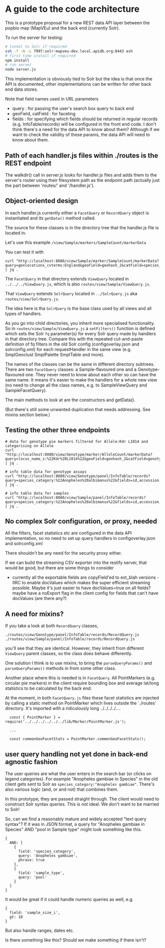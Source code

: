 # A guide to the code architecture

This is a prototype proposal for a new REST data API layer
between the popbio map (MapVEu) and the back end (currently Solr).

To run the server for testing:

```bash
# tunnel to Solr if required
ssh -f -N -L 7997:solr-mapveu-dev.local.apidb.org:8443 ash
# first time install if required
npm install
# run server
node server.js
```

This implementation is obviously tied to Solr but the idea is that
once the API is documented, other implementations can be written for
other back end data stores.

Note that field names used in URL parameters
* query : for passing the user's search box query to back end
* geoField, catField : for faceting
* fields : for specifying which fields should be returned in regular records (e.g. InfoTable/records)
will be configured in the front end code. I don't think there's a need for the data API to know about them?
Although if we want to check the validity of these params, the data API will need to know about them.

## Path of each handler.js files within ./routes is the REST endpoint

The walkdir() call in server.js looks for handler.js files and adds
them to the server's router using their filesystem path as the endpoint
path (actually just the part between 'routes/' and '/handler.js').

## Object-oriented design

In each handler.js currently either a `FacetQuery` or `RecordQuery`
object is instantiated and its `getData()` method called.

The source for these classes is in the directory tree that the handler.js file is located in.

Let's use this example `/view/Sample/markers/SampleCount/markerData`

You can test it with

```
curl "http://localhost:8080/view/Sample/marker/SampleCount/markerData?query=geolocations_cvterms:England&geoField=geohash_2&catField=species_category&debug=1" | jq .
```

The `FacetQuery` in that directory extends `ViewQuery` located in `../../../ViewQuery.js`,
which is also `routes/view/Sample/ViewQuery.js`.

That `ViewQuery` extends `SolrQuery` located in `../SolrQuery.js` aka `routes/view/SolrQuery.js`.

The idea here is tha `SolrQuery` is the base class used by all views and all types of handlers.

As you go into child directories, you inherit more specialised
functionality.  So in `routes/view/Sample/ViewQuery.js` a
`setFilters()` function is defined which sets the Solr `fq`
parameter(s) for every Solr query made by handlers in that directory
tree.  Compare this with the repeated cut-and-paste definition of fq
filters in the old Solr config (configoverlay.json and solrconfig.xml)
for each requestHandler in the same view (e.g. SmplGeoclust SmplPalette
SmplTable and more).

The names of the classes can be the same in different directory
subtrees. There are two `FacetQuery` classes: a Sample-flavoured one
and a Genotype-flavoured one.  They never need to know about each
other so can have the same name.  It means it's easier to make the
handlers for a whole new view (no need to change all the class names,
e.g. to SampleViewQuery and SampleFacetQuery).

The main methods to look at are the constructors and getData().

(But there's still some unwanted duplication that needs addressing.  See mixins section below.)

## Testing the other three endpoints

```
# data for genotype pie markers filtered for Allele:Kdr L1014 and categorising on Allele
curl "http://localhost:8080/view/Genotype/marker/AlleleCount/markerData?query=locus_name_s:%22Kdr%20L1014%22&geoField=geohash_2&catField=genotype_name_s" | jq .

# info table data for genotype assays
curl "http://localhost:8080/view/Genotype/panel/InfoTable/records?query=species_category:%22Anopheles%20albimanus%22&fields=id,accession,geolocations" | jq .

# info table data for samples
curl "http://localhost:8080/view/Sample/panel/InfoTable/records?query=species_category:%22Anopheles%20albimanus%22&fields=id,accession,geolocations" | jq .
```

## No complex Solr configuration, or proxy, needed

All the filters, facet statistics etc are configured in the data API
implementation, so no need to set up query handlers in
configoverlay.json and solrconfig.xml

There shouldn't be any need for the security proxy either.

If we can build the streaming CSV exporter into the restify server,
that would be good, but there are some things to consider

* currently all the exportable fields are copyField'ed to ext_blah
  versions - IIRC to enable docValues which makes the super efficient
  streaming possible. Maybe it's just easier to have docValues=true on
  all fields?  maybe have a noExport flag in the client config for
  fields that can't have docValues (are there any?)

## A need for mixins?

If you take a look at both `RecordQuery` classes,

```
./routes/view/Genotype/panel/InfoTable/records/RecordQuery.js
./routes/view/Sample/panel/InfoTable/records/RecordQuery.js
```

you'll see that they are identical.  However, they inherit from
different `ViewQuery` parent classes, so the class does behave
differently.

One solution I think is to use mixins, to bring the
`parseQueryParams()` and `parseQueryParams()` methods in from
some other class.

Another place where this is needed is in `FacetQuery`.
All PointMarkers (e.g. circular pie markers) in the client
require bounding box and average lat/long statistics
to be calculated by the back end.

At the moment, in both `FacetQuery.js` files these facet
statistics are injected by calling a static method on PointMarker
which lives outside the `./routes' directory.  It's imported
with a ridiculously long ../../../../....

```
  const { PointMarker } = require('../../../../../../lib/Marker/PointMarker.js');

  ...

  const commonGeoFacetStats = PointMarker.commonGeoFacetStats();
```

## user query handling not yet done in back-end agnostic fashion

The user queries are what the user enters in the search bar (or clicks
on legend categories).  For example "Anopheles gambiae in Species" in
the old client gets sent to Solr as `species_category:"Anopheles
gambiae"`.  There's also various logic (and, or and not) that combines
them.

In this prototype, they are passed straight through. The client would
need to construct Solr syntax queries.  This is not ideal.  We don't
want to be married to Solr!

So, can we find a reasonably mature and widely accepted "text query
syntax"?  If it was in JSON format, a query for "Anopheles gambiae in
Species" AND "pool in Sample type" might look something like this.

```
{
  AND: [
    {
      field: 'species_category',
      query: 'Anopheles gambiae',
      phrase: true
    },
    {
      field: 'sample_type',
      query: 'pool'
    }
  ]
}
```

It would be great if it could handle numeric queries as well, e.g.

```
{
  field: 'sample_size_i',
  gt: 10
}
```

But also handle ranges, dates etc.

Is there something like this?  Should we make something if there isn't?




